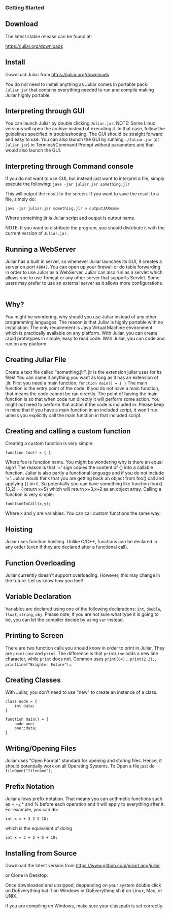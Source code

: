 ### Getting Started

## Download
The latest stable release can be found at:

https://juliar.org/downloads

## Install

Download Juliar from 
https://juliar.org/downloads

You do not need to install anything as Juliar comes in portable pack: `Juliar.jar` that contains everything needed  to run
and compile making Juliar highly portable.


## Interpreting through GUI
You can launch Juliar by double clicking `Juliar.jar`. NOTE: Some Linux versions will open the archive instead of executing it.
In that case, follow the guidelines specified in troubleshooting. The GUI should be straight forward and easy to use.
You can also launch the GUI by running `./Juliar.jar` (or `Juliar.jar`) in Terminal/Command Prompt without parameters
and that would also launch the GUI.


## Interpreting through Command console

If you do not want to use GUI, but instead just want to interpret a file, simply execute the following:
`
java -jar juliar.jar something.jlr
`

This will output the result to the screen. If you want to save the result to a file, simply do:

`
 java -jar juliar.jar something.jlr > outputJARname
`

Where something.jlr is Juliar script and output is output name.

NOTE: If you want to distribute the program, you should distribute it with the current version of `Juliar.jar`.


## Running a WebServer
Juliar has a built in server, so whenever Juliar launches its GUI, it creates a server on port `48042`. You can open up your firewall
or do table forwarding in order to use Juliar as a WebServer. Juliar can also run as a servlet which allows one to use Tomcat
or any other server that supports Servlet. Some users may prefer to use an external server as it allows more configurations.
`


## Why?
You might be wondering, why should you use Juliar instead of any other programming languages.
The reason is that Juliar is highly portable with no installation. The only requirement is Java Virtual Machine
environment which is practically available on any platform. With Juliar, you can create rapid prototypes in simple,
easy to read code. With Juliar, you can code and run on any platform.


## Creating Juliar File
Create a text file called "something.jlr". jlr is the extension juliar uses for its files! You can name it anything you want as long as it has an extension of .jlr.
First you need a main function,
`
function main() = {
}
`
The main function is the entry point of the code. If you do not have a main function, that means the code cannot be ran directly. The point of having the main function
is so that when code run directly it will perform some action. You might not need to perform that action if the code is included in.
Please keep in mind that if you have a main function in an included script, it won't run unless you explicitly call the main function in that included script.

## Creating and calling a custom function

Creating a custom function is very simple:

`function foo() = {
}
`

Where foo is function name. You might be wondering why is there an equal sign? The reason is that '=' sign copies the content of {} into a callable function.
Juliar is also partly a functional language and if you do not include '='. Juliar would think that you are getting back an object from foo() call and applying {}
on it. So potentially you can have something like function foo(x){3,2} = { return x+$} which will return x+3,x+2 as an object array.
Calling a function is very simple:

`
functionToCall(x,y);
`

Where x and y are variables. You can call custom functions the same way.

## Hoisting

Juliar uses function hoisting. Unlike C/C++, functions can be declared in any order (even if they are declared after a functional call).

## Function Overloading

Juliar currently doesn't support overloading. However, this may change in the future. Let us know how you feel!

## Variable Declaration

Variables are declared using one of the following declarations: `int`, `double`, `float`, `string`, `obj`. Please note, if you are not sure what type it is going to be, you can let the compiler
decide by using `var` instead.

## Printing to Screen
There are two function calls you should know in order to print in Juliar.
They are `printLine` and `print`. The difference is that `printLine` adds
a new line character, while `print` does not. Common uses `print(64);`, `print(2.3);`, `printLine("Brighter Future");`.

## Creating Classes
With Juliar, you don't need to use "new" to create an instance of a class.
```
class node = {
    int data;
}

function main() = {
    node one;
    one::data;
}
```

## Writing/Opening Files

Juliar uses "Open Format" standard for opening and storing files. Hence, it should potentially work on all Operating Systems. To Open a file just do
`
fileOpen("filename");
`

## Prefix Notation

Juliar allows prefix notation. That means you can arithmetic functions such as +,-,/,* and % before each operation and it will apply to everything after it.
For example, you can do:

`
int x = + 3 2 5 10;
`

which is the equivalent of doing

`
int x = 3 + 2 + 5 + 10;
`


## Installing from Source


Download the latest version from https://www.github.com/juliarLang/juliar

or Clone in Desktop: 

Once downloaded and unzipped, deppending on your system
double click on DoEverything.bat if on Windows
or DoEverything.sh if on Linux, Mac, or UNIX.

If you are compiling on Windows, make sure your classpath
is set correctly.